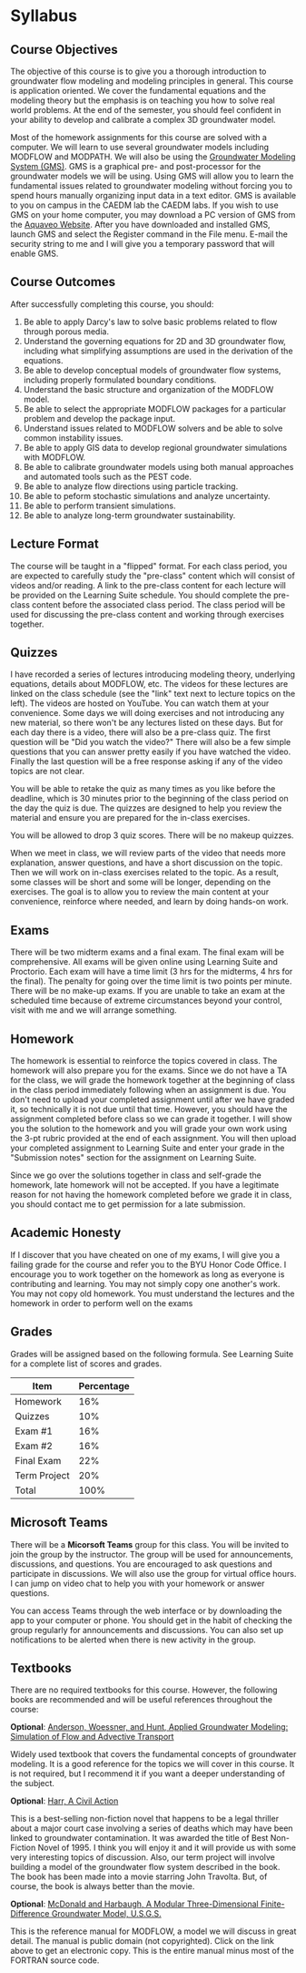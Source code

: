 # Syllabus

## Course Objectives

The objective of this course is to give you a thorough introduction to groundwater flow modeling and modeling principles in general. This course is application oriented. We cover the fundamental equations and the modeling theory but the emphasis is on teaching you how to solve real world problems. At the end of the semester, you should feel confident in your ability to develop and calibrate a complex 3D groundwater model.

Most of the homework assignments for this course are solved with a computer. We will learn to use several groundwater models including MODFLOW and MODPATH. We will also be using the [Groundwater Modeling System (GMS)](https://aquaveo.com//software/gms/introduction). GMS is a graphical pre- and post-processor for the groundwater models we will be using. Using GMS will allow you to learn the fundamental issues related to groundwater modeling without forcing you to spend hours manually organizing input data in a text editor. GMS is available to you on campus in the CAEDM lab the CAEDM labs. If you wish to use GMS on your home computer, you may download a PC version of GMS from the [Aquaveo Website](http://www.aquaveo.com/). After you have downloaded and installed GMS, launch GMS and select the Register command in the File menu. E-mail the security string to me and I will give you a temporary password that will enable GMS.

## Course Outcomes

After successfully completing this course, you should:

1. Be able to apply Darcy's law to solve basic problems related to flow through porous media.
2. Understand the governing equations for 2D and 3D groundwater flow, including what simplifying assumptions are used in the derivation of the equations.
3. Be able to develop conceptual models of groundwater flow systems, including properly formulated boundary conditions.
4. Understand the basic structure and organization of the MODFLOW model.
5. Be able to select the appropriate MODFLOW packages for a particular problem and develop the package input.
6. Understand issues related to MODFLOW solvers and be able to solve common instability issues.
7. Be able to apply GIS data to develop regional groundwater simulations with MODFLOW.
8. Be able to calibrate groundwater models using both manual approaches and automated tools such as the PEST code.
9. Be able to analyze flow directions using particle tracking.
10. Be able to peform stochastic simulations and analyze uncertainty.
11. Be able to perform transient simulations.
12. Be able to analyze long-term groundwater sustainability.

## Lecture Format

The course will be taught in a "flipped" format. For each class period, you are expected to carefully study the "pre-class" content which will consist of videos and/or reading. A link to the pre-class content for each lecture will be provided on the Learning Suite schedule. You should complete the pre-class content before the associated class period. The class period will be used for discussing the pre-class content and working through exercises together. 

## Quizzes

I have recorded a series of lectures introducing modeling theory, underlying equations, details about MODFLOW, etc. The videos for these lectures are linked on the class schedule (see the "link" text next to lecture topics on the left). The videos are hosted on YouTube. You can watch them at your convenience. Some days we will doing exercises and not introducing any new material, so there won't be any lectures listed on these days. But for each day there is a video, there will also be a pre-class quiz. The first question will be "Did you watch the video?" There will also be a few simple questions that you can answer pretty easily if you have watched the video. Finally the last question will be a free response asking if any of the video topics are not clear. 

You will be able to retake the quiz as many times as you like before the deadline, which is 30 minutes prior to the beginning of the class period on the day the quiz is due. The quizzes are designed to help you review the material and ensure you are prepared for the in-class exercises.

You will be allowed to drop 3 quiz scores. There will be no makeup quizzes.

When we meet in class, we will review parts of the video that needs more explanation, answer questions, and have a short discussion on the topic. Then we will work on in-class exercises related to the topic. As a result, some classes will be short and some will be longer, depending on the exercises. The goal is to allow you to review the main content at your convenience, reinforce where needed, and learn by doing hands-on work.

## Exams

There will be two midterm exams and a final exam. The final exam will be comprehensive. All exams will be given online using Learning Suite and Proctorio.  Each exam will have a time limit (3 hrs for the midterms, 4 hrs for the final). The penalty for going over the time limit is two points per minute. There will be no make-up exams. If you are unable to take an exam at the scheduled time because of extreme circumstances beyond your control, visit with me and we will arrange something.

## Homework

The homework is essential to reinforce the topics covered in class. The homework will also prepare you for the exams. Since we do not have a TA for the class, we will grade the homework together at the beginning of class in the class period immediately following when an assignment is due. You don't need to upload your completed assignment until after we have graded it, so technically it is not due until that time. However, you should have the assignment completed before class so we can grade it together. I will show you the solution to the homework and you will grade your own work using the 
3-pt rubric provided at the end of each assignment. You will then upload your completed assignment to Learning Suite 
and enter your grade in the "Submission notes" section for the assignment on Learning Suite. 

Since we go over the solutions together in class and self-grade the homework, late homework will not be accepted. If you have a legitimate reason for not having the homework completed before we grade it in class, you should contact 
me to get permission for a late submission.

## Academic Honesty

If I discover that you have cheated on one of my exams, I will give you a failing grade for the course and refer you to the BYU Honor Code Office.
I encourage you to work together on the homework as long as everyone is contributing and learning. You may not simply copy one another's work. You may not copy old homework. You must understand the lectures and the homework in order to perform well on the exams

## Grades

Grades will be assigned based on the following formula. See Learning Suite for a complete list of scores and grades.

| Item         | Percentage |
|--------------|------------|
| Homework     | 16%        |
| Quizzes      | 10%        |
| Exam #1      | 16%        |
| Exam #2      | 16%        |
| Final Exam   | 22%        |
| Term Project | 20%        |
| Total        | 100%       |

## Microsoft Teams

There will be a **Micorsoft Teams** group for this class. You will be invited to join the group by the instructor. The group will be used for announcements, discussions, and questions. You are encouraged to ask questions and participate in discussions. We will also use the group for virtual office hours. I can jump on video chat to help you with your homework or answer questions.

You can access Teams through the web interface or by downloading the app to your computer or phone. You should get in the habit of checking the group regularly for announcements and discussions. You can also set up notifications to be alerted when there is new activity in the group.

## Textbooks

There are no required textbooks for this course. However, the following books are recommended and will be useful references throughout the course:

**Optional**: [Anderson, Woessner, and Hunt, Applied Groundwater Modeling: Simulation of Flow and Advective Transport](https://www.amazon.com/Applied-Groundwater-Modeling-Simulation-Advective/dp/0123847052)

Widely used textbook that covers the fundamental concepts of groundwater modeling. It is a good reference for the topics we will cover in this course. It is not required, but I recommend it if you want a deeper understanding of the subject.

**Optional**: [Harr, A Civil Action](https://www.amazon.com/Civil-Action-Jonathan-Harr/dp/067976152X)

This is a best-selling non-fiction novel that happens to be a legal thriller about a major court case involving a series of deaths which may have been linked to groundwater contamination. It was awarded the title of Best Non-Fiction Novel of 1995. I think you will enjoy it and it will provide us with some very interesting topics of discussion. Also, our term project will involve building a model of the groundwater flow system described in the book. The book has been made into a movie starring John Travolta. But, of course, the book is always better than the movie.

**Optional**: [McDonald and Harbaugh, A Modular Three-Dimensional Finite-Difference Groundwater Model, U.S.G.S.](https://ce547.groups.et.byu.net/syllabus/docs/modflow.pdf)

This is the reference manual for MODFLOW, a model we will discuss in great detail. The manual is public domain (not copyrighted). Click on the link above to get an electronic copy. This is the entire manual minus most of the FORTRAN source code.